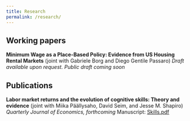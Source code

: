 ```yaml
---
title: Research
permalink: /research/
---
```


## Working papers

**Minimum Wage as a Place-Based Policy: Evidence from US Housing Rental Markets**
  (joint with Gabriele Borg and Diego Gentile Passaro)
  *Draft available upon request. Public draft coming soon*

## Publications

**Labor market returns and the evolution of cognitive skills: Theory and evidence**
  (joint with Miika Päällysaho, David Seim, and Jesse M. Shapiro)
  *Quarterly Journal of Economics, forthcoming*
  Manuscript: [Skills.pdf](https://scholar.harvard.edu/files/shapiro/files/skills.pdf)  


